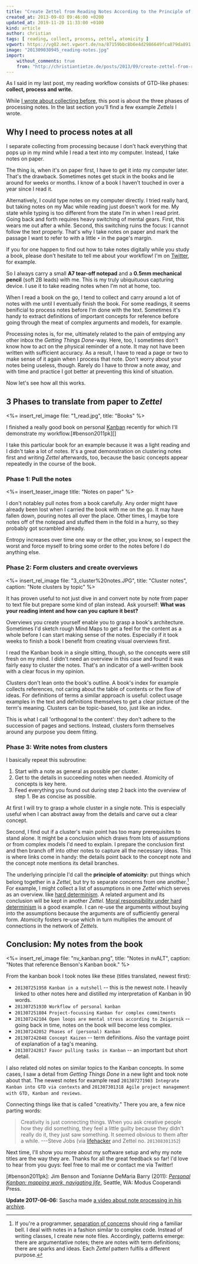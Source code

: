```yaml
---
title: "Create Zettel from Reading Notes According to the Principle of Atomicity"
created_at: 2013-09-03 09:46:00 +0200
updated_at: 2019-11-20 11:33:00 +0100
kind: article
author: christian
tags: [ reading, collect, process, zettel, atomicity ]
vgwort: https://vg02.met.vgwort.de/na/87159bbc8b6e4d2986649fca879da891
image: "201309030945_reading-notes.jpg"
import:
    without_comments: true
    from: "http://christiantietze.de/posts/2013/09/create-zettel-from-reading-notes/"
---
```


As I said in my last post, my reading workflow consists of GTD-like phases: **collect, process and write.**

While [I wrote about collecting before][collect], this post is about the three phases of processing notes.  In the last section you'll find a few example _Zettels_ I wrote.

  [collect]: /posts/making-proper-marks-in-books/

## Why I need to process notes at all

I separate collecting from processing because I don't hack everything that pops up in my mind while I read a text into my computer.  Instead, I take notes on paper.

The thing is, when it's on paper first, I have to get it into my computer later.  That's the drawback.  Sometimes notes get stuck in the books and lie around for weeks or months.  I know of a book I haven't touched in over a year since I read it.

Alternatively, I could type notes on my computer directly.  I tried really hard, but taking notes on my Mac while reading just doesn't work for me.  My state while typing is too different from the state I'm in when I read print.  Going back and forth requires heavy switching of mental gears.  First, this wears me out after a while.  Second, this switching ruins the focus:  I cannot follow the text properly.  That's why I take notes on paper and mark the passage I want to refer to with a little `•` in the page's margin.

If you for one happen to find out how to take notes digitally while you study a book, please don't hesitate to tell me about your workflow!  I'm on [Twitter](http://twitter.com/ctietze), for example.

So I always carry a small **A7 tear-off notepad** and a **0.5mm mechanical pencil** (soft 2B leads) with me.  This is my truly ubiquituous capturing device.  I use it to take reading notes when I'm not at home, too.

When I read a book on the go, I tend to collect and carry around a lot of notes with me until I eventually finish the book.  For some readings, it seems benificial to process notes before I'm done with the text.  Sometimes it's handy to extract definitions of important concepts for reference before going through the meat of complex arguments and models, for example.

Processing notes is, for me, ultimately related to the pain of emtpying any other inbox the _Getting Things Done_-way.  Here, too, I sometimes don't know how to act on the physical reminder of a note.  It may not have been written with sufficient accuracy.  As a result, I have to read a page or two to make sense of it again when I process that note.  Don't worry about your notes being useless, though.  Rarely do I have to throw a note away, and with time and practice I got better at preventing this kind of situation.

Now let's see how all this works.

## 3 Phases to translate from paper to _Zettel_

<%= insert_rel_image file: "1_read.jpg", title: "Books" %>

I finished a really good book on personal [Kanban][kanban] recently for which I'll demonstrate my workflow.[#benson2011pk][]

I take this particular book for an example because it was a light reading and I didn't take a lot of notes.  It's a great demonstration on clustering notes first and writing _Zettel_ afterwards, too, because the basic concepts appear repeatedly in the course of the book.

[kanban]: http://en.wikipedia.org/wiki/Kanban

### Phase 1: Pull the notes

<%= insert_teaser_image title: "Notes on paper" %>

I don't notabley pull notes from a book carefully.  Any order might have already been lost when I carried the book with me on the go.  It may have fallen down, pouring notes all over the place.  Other times, I maybe tore notes off of the notepad and stuffed them in the fold in a hurry, so they probably got scrambled already.

Entropy increases over time one way or the other, you know, so I  expect the worst and force myself to bring some order to the notes before I do anything else.


### Phase 2: Form clusters and create overviews

<%= insert_rel_image file: "3_cluster%20notes.JPG", title: "Cluster notes", caption: "Note clusters by topic" %>

It has proven useful to not just dive in and convert note by note from paper to text file but prepare some kind of plan instead.  Ask yourself:  **What was your reading intent and how can you capture it best?**

Overviews you create yourself enable you to grasp a book's architecture.  Sometimes I'd sketch rough Mind Maps to get a feel for the content as a whole before I can start making sense of the notes.  Especially if it took weeks to finish a book I benefit from creating visual overviews first.

I read the Kanban book in a single sitting, though, so the concepts were still fresh on my mind.  I didn't need an overview in this case and found it was fairly easy to cluster the notes.  That's an indicator of a well-written book with a clear focus in my opinion.

Clusters don't lean onto the book's outline.  A book's index for example collects references, not caring about the table of contents or the flow of ideas.  For definitions of terms a similar approach is useful:  collect usage examples in the text and definitions themselves to get a clear picture of the term's meaning.  Clusters can be topic-based, too, just like an index.

This is what I call 'orthogonal to the content':  they don't adhere to the succession of pages and sections.  Instead, clusters form themselves around any purpose you deem fitting.

### Phase 3:  Write notes from clusters

I basically repeat this subroutine:

1. Start with a note as general as possible per cluster.
2. Get to the details in succeeding notes when needed.  Atomicity of concepts is key here.
3. Feed everything you found out during step 2 back into the overview of step 1.  Be as concise as possible.

At first I will try to grasp a whole cluster in a single note.  This is especially useful when I can abstract away from the details and carve out a clear concept.

Second, I find out if a cluster's main point has too many prerequisites to stand alone.  It might be a conclusion which draws from lots of assumptions or from complex models I'd need to explain.  I prepare the conclusion first and then branch off into other notes to capture all the necessary ideas.  This is where links come in handy:  the details point back to the concept note and the concept note mentions its detail branches.

The underlying principle I'd call the **principle of atomicity:**  put things which belong together in a _Zettel_, but try to separate concerns from one another.[^conc]  For example, I might collect a list of assumptions in one _Zettel_ which serves as an overview. like [hard determinism](http://en.wikipedia.org/wiki/Hard_determinism).  A related argument and its conclusion will be kept in another _Zettel_.  [Moral responsibility under hard determinism](http://en.wikipedia.org/wiki/Moral_responsibility#Hard_determinism) is a good example.  I can re-use the arguments without buying into the assumptions because the arguments are of sufficiently general form.  Atomicity fosters re-use which in turn multiplies the amount of connections in the network of _Zettels._

  [zk]: /posts/zettelkasten-improves-thinking-writing/

  [^conc]:  If you're a programmer, [separation of concerns](http://en.wikipedia.org/wiki/Separation_of_concerns) should ring a familiar bell.  I deal with notes in a fashion similar to complex code.  Instead of writing classes, I create new note files.  Accordingly, patterns emerge:  there are argumentative notes;  there are notes with term definitions;  there are sparks and ideas.  Each _Zettel_ pattern fulfils a different purpose.

## Conclusion: My notes from the book

<%= insert_rel_image file: "nv_kanban.png", title: "Notes in nvALT", caption: "Notes that reference Benson's Kanban book." %>

From the kanban book I took notes like these (titles translated, newest first):

*   `201307251958 Kanban in a nutshell` -- this is the newest note.  I heavily linked to other notes here and distilled my interpretation of Kanban in 90 words.
*   `201307251930 Workflow of personal kanban`
*   `201307251804 Project-focussing Kanban for complex commitments`
*   `201307242104 Open loops are mental stress according to Zeigarnik` -- going back in time, notes on the book will become less complex.
*   `201307242052 Phases of (personal) Kanban`
*   `201307242048 Concept Kaizen` -- term definitions.  Also the vantage point of explanation of a tag's meaning.
*   `201307242017 Favor pulling tasks in Kanban` -- an important but short detail.

I also related old notes on similar topics to the Kanban concepts.  In some cases, I saw a detail from _Getting Things Done_ in a new light and took note about that.  The newest notes for example read `201307271903 Integrate Kanban into GTD via contexts` and `201307301318 Agile project management with GTD, Kanban and reviews`.

Connecting things like that is called "creativity."  There you are, a few nice parting words:

> Creativity is just connecting things. When you ask creative people how they
> did something, they feel a little guilty because they didn't really do it,
> they just saw something. It seemed obvious to them after a while.
> ---Steve Jobs (via [lifehacker][creat] and Zettel no. `201308301352`)

Next time, I'll show you more about my software setup and why my note titles are the way they are.  Thanks for all the great feedback so far!  I'd love to hear from you guys:  feel free to mail me or contact me via Twitter!

  [creat]: http://lifehacker.com/5906749/creativity-is-just-connecting-things

  [#benson2011pk]: Jim Benson and Tonianne DeMaria Barry (2011):  _[Personal Kanban: mapping work, navigating life](x-bdsk://benson2011pk)_, Seattle, WA: Modus Cooperandi Press.


**Update 2017-06-06:** Sascha made [a video about note processing in his archive](/posts/book-processing-video/).
